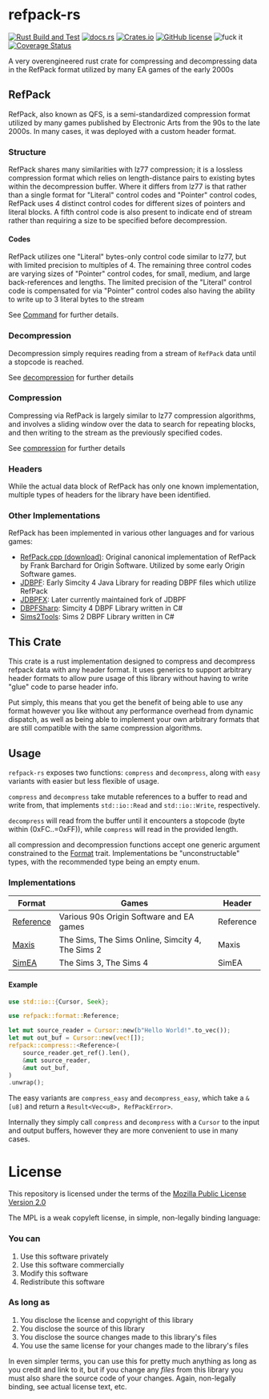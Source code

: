 # refpack-rs

[![Rust Build and Test](https://github.com/actioninja/refpack-rs/actions/workflows/check-and-test.yml/badge.svg)](https://github.com/actioninja/refpack-rs/actions/workflows/check-and-test.yml)
[![docs.rs](https://img.shields.io/docsrs/refpack)](https://docs.rs/refpack/latest/refpack/)
[![Crates.io](https://img.shields.io/crates/v/refpack)](https://crates.io/crates/refpack)
[![GitHub license](https://img.shields.io/github/license/actioninja/refpack-rs)](https://github.com/actioninja/refpack-rs/blob/master/LICENSE.md)
![fuck it](https://img.shields.io/badge/fuck%20it-ship%20it-success)
[![Coverage Status](https://coveralls.io/repos/github/actioninja/refpack-rs/badge.svg?branch=master)](https://coveralls.io/github/actioninja/refpack-rs?branch=master)


<!-- cargo-rdme start -->

A very overengineered rust crate for compressing and decompressing data in
the RefPack format utilized by many EA games of the early 2000s

## RefPack
RefPack, also known as QFS, is a semi-standardized compression format
utilized by many games published by Electronic Arts from the 90s to the late
2000s. In many cases, it was deployed with a custom header format.

### Structure
RefPack shares many similarities with lz77 compression; it is a lossless
compression format which relies on length-distance pairs to existing bytes
within the decompression buffer. Where it differs from lz77 is that rather
than a single format for "Literal" control codes and "Pointer" control
codes, RefPack uses 4 distinct control codes for different sizes of pointers
and literal blocks. A fifth control code is also present to indicate end of
stream rather than requiring a size to be specified before decompression.

#### Codes
RefPack utilizes one "Literal" bytes-only control code similar to lz77, but
with limited precision to multiples of 4. The remaining three control codes
are varying sizes of "Pointer" control codes, for small, medium, and large
back-references and lengths. The limited precision of the "Literal" control
code is compensated for via "Pointer" control codes also having the ability
to write up to 3 literal bytes to the stream

See [Command](https://docs.rs/refpack/latest/refpack/data/control/enum.Command.html) for further details.

### Decompression
Decompression simply requires reading from a stream of `RefPack` data until
a stopcode is reached.

See [decompression](https://docs.rs/refpack/latest/refpack/data/decompression/) for further details


### Compression
Compressing via RefPack is largely similar to lz77 compression algorithms,
and involves a sliding window over the data to search for repeating blocks,
and then writing to the stream as the previously specified codes.

See [compression](https://docs.rs/refpack/latest/refpack/data/compression/) for further details

### Headers
While the actual data block of RefPack has only one known implementation,
multiple types of headers for the library have been identified.

### Other Implementations

RefPack has been implemented in various other languages and for various
games:

- [RefPack.cpp (download)](http://download.wcnews.com/files/documents/sourcecode/shadowforce/transfer/asommers/mfcapp_src/engine/compress/RefPack.cpp):
  Original canonical implementation of RefPack by Frank Barchard for Origin
  Software. Utilized by some early Origin Software games.
- [JDBPF](https://github.com/actioninja/JDBPF/blob/90644a3286580aa7676779a2d2e5a3c9de9a31ff/src/ssp/dbpf/converter/DBPFPackager.java#L398C9-L398C9):
  Early Simcity 4 Java Library for reading DBPF files which utilize RefPack
- [JDBPFX](https://github.com/actioninja/JDBPF/blob/90644a3286580aa7676779a2d2e5a3c9de9a31ff/src/ssp/dbpf/converter/DBPFPackager.java#L398C9-L398C9):
  Later currently maintained fork of JDBPF
- [DBPFSharp](https://github.com/0xC0000054/DBPFSharp/blob/3038b9c15b0ddd3ccfb4b72bc6ac4541eee677fb/src/DBPFSharp/QfsCompression.cs#L100):
  Simcity 4 DBPF Library written in C#
- [Sims2Tools](https://github.com/whoward69/Sims2Tools/blob/0baaf2dce985474215cf0f64096a8dd9950c2757/DbpfLibrary/Utils/Decompressor.cs#L54C1-L54C1):
  Sims 2 DBPF Library written in C#


## This Crate

This crate is a rust implementation designed to compress and decompress
refpack data with any header format. It uses generics to support arbitrary
header formats to allow pure usage of this library without having to write
"glue" code to parse header info.

Put simply, this means that you get the benefit of being able to use any
format however you like without any performance overhead from dynamic
dispatch, as well as being able to implement your own arbitrary formats that
are still compatible with the same compression algorithms.

## Usage

`refpack-rs` exposes two functions: `compress` and `decompress`, along with
`easy` variants with easier but less flexible of usage.

`compress` and `decompress` take mutable references to a buffer to read and
write from, that implements `std::io::Read` and `std::io::Write`,
respectively.

`decompress` will read from the buffer until it encounters a stopcode (byte
within (0xFC..=0xFF)), while `compress` will read in the provided length.

all compression and decompression functions accept one generic argument
constrained to the [Format](https://docs.rs/refpack/latest/refpack/format/trait.Format.html) trait. Implementations
be "unconstructable" types, with the recommended type being an empty enum.

### Implementations

| Format | Games | Header |
|--------|-------|--------|
| [Reference](https://docs.rs/refpack/latest/refpack/format/enum.Reference.html) | Various 90s Origin Software and EA games | Reference |
| [Maxis](https://docs.rs/refpack/latest/refpack/format/enum.Maxis.html) | The Sims, The Sims Online, Simcity 4, The Sims 2 | Maxis |
| [SimEA](https://docs.rs/refpack/latest/refpack/format/enum.SimEA.html) | The Sims 3, The Sims 4 | SimEA |


#### Example

```rust
use std::io::{Cursor, Seek};

use refpack::format::Reference;

let mut source_reader = Cursor::new(b"Hello World!".to_vec());
let mut out_buf = Cursor::new(vec![]);
refpack::compress::<Reference>(
    source_reader.get_ref().len(),
    &mut source_reader,
    &mut out_buf,
)
.unwrap();
```

The easy variants are `compress_easy` and `decompress_easy`, which take a
`&[u8]` and return a `Result<Vec<u8>, RefPackError>`.

Internally they simply call `compress` and `decompress` with a `Cursor` to
the input and output buffers, however they are more convenient to use in
many cases.

<!-- cargo-rdme end -->

# License
This repository is licensed under the terms of the [Mozilla Public License Version 2.0](./LICENSE.md)

The MPL is a weak copyleft license, in simple, non-legally binding language:

### You can
1. Use this software privately
2. Use this software commercially
3. Modify this software
4. Redistribute this software

### As long as
1. You disclose the license and copyright of this library
2. You disclose the source of this library
3. You disclose the source changes made to this library's files
4. You use the same license for your changes made to the library's files

In even simpler terms, you can use this for pretty much anything as long as you credit and link to it,
but if you change any *files* from this library you must also share the source code of your changes.  Again, non-legally
binding, see actual license text, etc.

